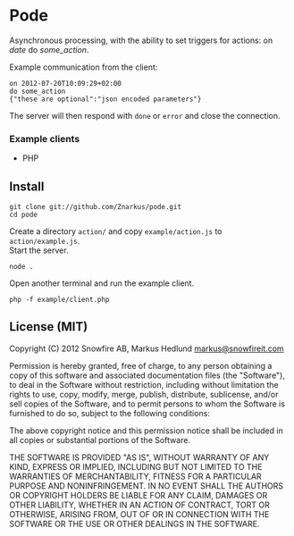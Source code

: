 # Pode

Asynchronous processing, with the ability to set triggers for actions: on _date_ do _some_action_.

Example communication from the client:

	on 2012-07-20T10:09:29+02:00
	do some_action
	{"these are optional":"json encoded parameters"}
	

The server will then respond with `done` or `error` and close the connection.


### Example clients

* PHP


## Install


    git clone git://github.com/Znarkus/pode.git
    cd pode

Create a directory `action/` and copy `example/action.js` to `action/example.js`.  
Start the server.

    node .

Open another terminal and run the example client.

    php -f example/client.php


## License (MIT)

Copyright (C) 2012 Snowfire AB, Markus Hedlund <markus@snowfireit.com>

Permission is hereby granted, free of charge, to any person obtaining a copy of this software and associated documentation files (the "Software"), to deal in the Software without restriction, including without limitation the rights to use, copy, modify, merge, publish, distribute, sublicense, and/or sell copies of the Software, and to permit persons to whom the Software is furnished to do so, subject to the following conditions:

The above copyright notice and this permission notice shall be included in all copies or substantial portions of the Software.

THE SOFTWARE IS PROVIDED "AS IS", WITHOUT WARRANTY OF ANY KIND, EXPRESS OR IMPLIED, INCLUDING BUT NOT LIMITED TO THE WARRANTIES OF MERCHANTABILITY, FITNESS FOR A PARTICULAR PURPOSE AND NONINFRINGEMENT. IN NO EVENT SHALL THE AUTHORS OR COPYRIGHT HOLDERS BE LIABLE FOR ANY CLAIM, DAMAGES OR OTHER LIABILITY, WHETHER IN AN ACTION OF CONTRACT, TORT OR OTHERWISE, ARISING FROM, OUT OF OR IN CONNECTION WITH THE SOFTWARE OR THE USE OR OTHER DEALINGS IN THE SOFTWARE.